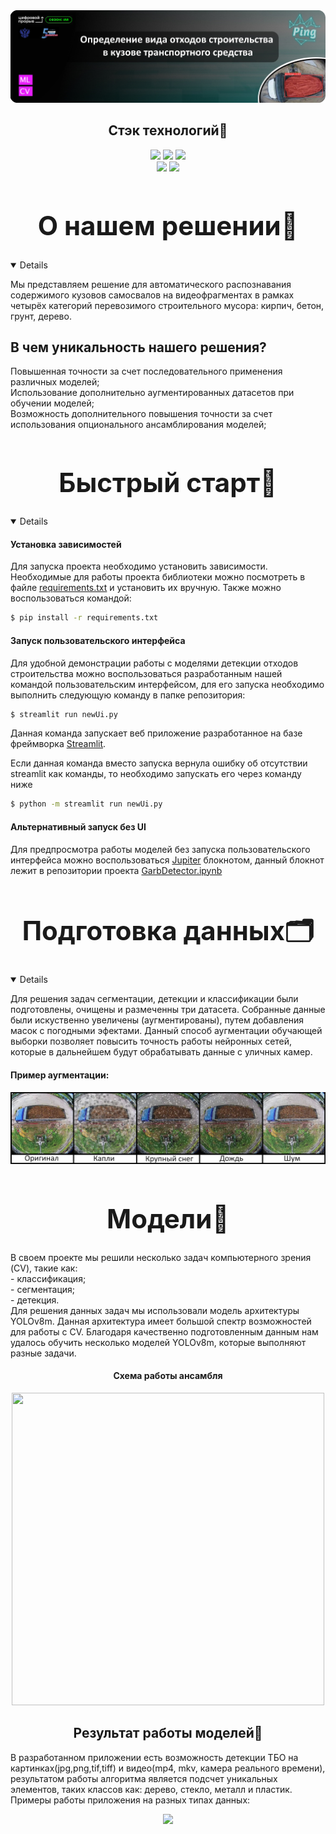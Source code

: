 <div align="center">
  <img src="res/baner2.png" alt="baner2" border="0" border-radius="50px 0 0 50px">
</div>

## <div align="center">Стэк технологий📑</div>
<div align="center">
  <a href="https://www.python.org/doc/"><img src="https://img.shields.io/badge/python-3670A0?style=for-the-badge&logo=python&logoColor=ffdd54"></a>
  <a href="https://pytorch.org/docs/stable/index.html"><img src="https://img.shields.io/badge/PyTorch-%23EE4C2C.svg?style=for-the-badge&logo=PyTorch&logoColor=white"></a>
  <a href="https://opencv.github.io/cvat/docs/"><img src="https://img.shields.io/badge/opencv-%23white.svg?style=for-the-badge&logo=opencv&logoColor=white"></a>
  <br>
  <a href="https://github.com/ultralytics/ultralytics/actions/workflows/ci.yaml"><img src="https://github.com/ultralytics/ultralytics/actions/workflows/ci.yaml/badge.svg"></a>
  <a href="https://docs.streamlit.io/"><img src="https://static.streamlit.io/badges/streamlit_badge_black_white.svg"></a>
</div>

## <div align="center"><h1>О нашем решении📝</h1></div>
<details open>
<p>Мы представляем решение для автоматического распознавания содержимого кузовов самосвалов на видеофрагментах в рамках четырёх категорий перевозимого строительного мусора: кирпич, бетон, грунт, дерево.</p>
<h2>В чем уникальность нашего решения?</h2>
<p>Повышенная точности за счет последовательного применения различных моделей;<br>
Использование дополнительно аугментированных датасетов при обучении моделей;<br>
Возможность дополнительного повышения точности за счет использования опционального ансамблирования моделей;</p>
</details>

## <div align="center"><h1>Быстрый старт🎢</h1></div>
<details open>
  
#### Установка зависимостей
<p>
Для запуска проекта необходимо установить зависимости. Необходимые для работы проекта библиотеки можно посмотреть в файле <a href="https://github.com/Purpurum/GarbagePi/blob/main/requirements.txt">requirements.txt</a> и установить их вручную. Также можно воспользоваться командой:
</p>
  
```bash
$ pip install -r requirements.txt
```

#### Запуск пользовательского интерфейса
<p>
  Для удобной демонстрации работы с моделями детекции отходов строительства можно воспользоваться разработанным нашей командой пользовательским интерфейсом, для его запуска необходимо выполнить следующую команду в папке репозитория: 
</p>
  
```bash
$ streamlit run newUi.py
```
<p>
  Данная команда запускает веб приложение разработанное на базе фреймворка <a href="https://streamlit.io/">Streamlit</a>. 
</p>  

<p>
Если данная команда вместо запуска вернула ошибку об отсутствии streamlit как команды, то необходимо запускать его через команду ниже
</p>

```bash
$ python -m streamlit run newUi.py
```

#### Альтернативный запуск без UI
<p>
  Для предпросмотра работы моделей без запуска пользовательского интерфейса можно воспользоваться <a href="https://jupyter.org/">Jupiter</a> блокнотом, данный блокнот лежит в репозитории проекта <a href="https://github.com/Purpurum/GarbagePi/blob/main/GarbDetector.ipynb">GarbDetector.ipynb</a> 
</p> 
</details>

## <div align="center"><h1>Подготовка данных🗂</h1></div>
<details open>
<p>
  Для решения задач сегментации, детекции и классификации были подготовлены, очищены и размеченны три датасета. Собранные данные были искуственно увеличены (аугментированы), путем добавления масок с погодными эфектами. Данный способ аугментации обучающей выборки позволяет повысить точность работы нейронных сетей, которые в дальнейшем будут обрабатывать данные с уличных камер.

  #### Пример аугментации:
  <img src="res/ayg.png" />
</p>
</details>

## <div align="center"><h1>Модели🧱</h1></div>
<p>
  В своем проекте мы решили несколько задач компьютерного зрения (CV), такие как:<br>
  - классификация;<br>
  - cегментация;<br>
  - детекция.<br>
  Для решения данных задач мы использовали модель архитектуры YOLOv8m. Данная архитектура имеет большой спектр возможностей для работы с CV. Благодаря качественно подготовленным данным нам удалось обучить несколько моделей YOLOv8m, которые выполняют разные задачи.       
</p>
<div align="center">

  #### Схема работы ансамбля 
  <img src="https://i.ibb.co/S0qQs45/sxemalast.png" width="500" height="500"/>
</div>

## <div align="center">Результат работы моделей🔮</div>
<p>
  В разработанном приложении есть возможность детекции ТБО на картинках(jpg,png,tif,tiff) и видео(mp4, mkv, камера реального времени), результатом работы алгоритма является подсчет уникальных элементов, таких классов как: дерево, стекло, металл и пластик. Примеры работы приложения на разных типах данных:
</p>

<div align="center">
  <img src="res/expl.gif" border="0" /></a>
</div>

